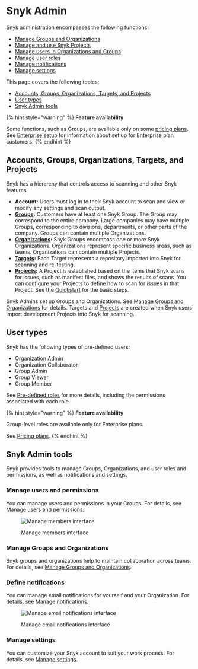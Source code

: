 # Snyk Admin

Snyk administration encompasses the following functions:

* [Manage Groups and Organizations](groups-and-organizations/)
* [Manage and use Snyk Projects](snyk-projects/)
* [Manage users in Organizations and Groups](broken-reference)
* [Manage user roles](user-roles/)
* [Manage notifications](manage-notifications.md)
* [Manage settings](groups-and-organizations/group-and-organization-settings.md)

This page covers the following topics:

* [Accounts, Groups, Organizations, Targets, and Projects](./#accounts-groups-organizations-targets-and-projects)
* [User types](./#user-types)
* [Snyk Admin tools](./#snyk-admin-tools)

{% hint style="warning" %}
**Feature availability**

Some functions, such as Groups, are available only on some [pricing plans](https://snyk.io/plans/).\
See [Enterprise setup](broken-reference) for information about set up for Enterprise plan customers.
{% endhint %}

## Accounts, Groups, Organizations, Targets, and Projects

Snyk has a hierarchy that controls access to scanning and other Snyk features.

* **Account:** Users must log in to their Snyk account to scan and view or modify any settings and scan output.
* [**Groups**](groups-and-organizations/groups/)**:** Customers have at least one Snyk Group. The Group may correspond to the entire company. Large companies may have multiple Groups, corresponding to divisions, departments, or other parts of the company. Groups can contain multiple Organizations.
* [**Organizations**](groups-and-organizations/organizations/)**:** Snyk Groups encompass one or more Snyk Organizations. Organizations represent specific business areas, such as teams. Organizations can contain multiple Projects.
* [**Targets**](snyk-projects/#target)**:** Each Target represents a repository imported into Snyk for scanning and re-testing.
* [**Projects**](snyk-projects/)**:** A Project is established based on the items that Snyk scans for issues, such as manifest files, and shows the results of scans. You can configure your Projects to define how to scan for issues in that Project. See the [Quickstart](../getting-started/quickstart/) for the basic steps.

Snyk Admins set up Groups and Organizations. See [Manage Groups and Organizations](groups-and-organizations/) for details. Targets and [Projects](snyk-projects/) are created when Snyk users import development Projects into Snyk for scanning.

## User types

Snyk has the following types of pre-defined users:

* Organization Admin
* Organization Collaborator
* Group Admin
* Group Viewer
* Group Member

See [Pre-defined roles](user-roles/pre-defined-roles.md) for more details, including the permissions associated with each role.

{% hint style="warning" %}
**Feature availability**

Group-level roles are available only for Enterprise plans.

See [Pricing plans](https://snyk.io/plans).
{% endhint %}

## Snyk Admin tools

Snyk provides tools to manage Groups, Organizations, and user roles and permissions, as well as notifications and settings.

### Manage users and permissions

You can manage users and permissions in your Groups. For details, see [Manage users and permissions](broken-reference).

<figure><img src="../.gitbook/assets/image (245) (1) (1) (1).png" alt="Manage members interface"><figcaption><p>Manage members interface</p></figcaption></figure>

### Manage Groups and Organizations

Snyk groups and organizations help to maintain collaboration across teams. For details, see [Manage Groups and Organizations](groups-and-organizations/).

### Define notifications

You can manage email notifications for yourself and your Organization. For details, see [Manage notifications](manage-notifications.md).

<figure><img src="../.gitbook/assets/image (6) (2).png" alt="Manage email notifications interface"><figcaption><p>Manage email notifications interface</p></figcaption></figure>

### Manage settings

You can customize your Snyk account to suit your work process. For details, see [Manage settings](groups-and-organizations/group-and-organization-settings.md).
